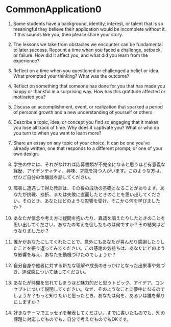 # CommonApplication0
1. Some students have a background, identity, interest, or talent that is so meaningful they believe their application would be incomplete without it. If this sounds like you, then please share your story.
2. The lessons we take from obstacles we encounter can be fundamental to later success. Recount a time when you faced a challenge, setback, or failure. How did it affect you, and what did you learn from the experience?
3. Reflect on a time when you questioned or challenged a belief or idea. What prompted your thinking? What was the outcome?
4. Reflect on something that someone has done for you that has made you happy or thankful in a surprising way. How has this gratitude affected or motivated you?
5. Discuss an accomplishment, event, or realization that sparked a period of personal growth and a new understanding of yourself or others.
6. Describe a topic, idea, or concept you find so engaging that it makes you lose all track of time. Why does it captivate you? What or who do you turn to when you want to learn more?
7. Share an essay on any topic of your choice. It can be one you've already written, one that responds to a different prompt, or one of your own design.

1. 学生の中には、それがなければ応募書類が不完全になると思うほど有意義な経歴、アイデンティティ、興味、才能を持つ人がいます。このような方は、ぜひご自分の体験談を話してください。
2. 障害に遭遇して得た教訓は、その後の成功の基礎となることがあります。あなたが挑戦、挫折、または失敗に直面したときのことを思い出してください。そのとき、あなたはどのような影響を受け、そこから何を学びましたか？
3. あなたが信念や考え方に疑問を抱いたり、異議を唱えたりしたときのことを思い出してください。あなたの考えを促したものは何ですか？その結果はどうなりましたか？
4. 誰かがあなたにしてくれたことで、意外にもあなたが喜んだり感謝したりしたことを振り返ってみてください。この感謝の気持ちは、あなたにどのような影響を与え、あなたを動機づけたのでしょうか？
5. 自分自身や他者に対する新たな理解や成長のきっかけとなった出来事や気づき、達成感について話してください。
6. あなたが時間を忘れてしまうほど魅力的だと思うトピック、アイデア、コンセプトについて説明してください。なぜ、そのようなことに夢中になるのでしょうか？もっと知りたいと思ったとき、あなたは何を、あるいは誰を頼りにしますか？
7. 好きなテーマでエッセイを発表してください。すでに書いたものでも、別の課題に対応したものでも、自分で考えたものでもOKです。